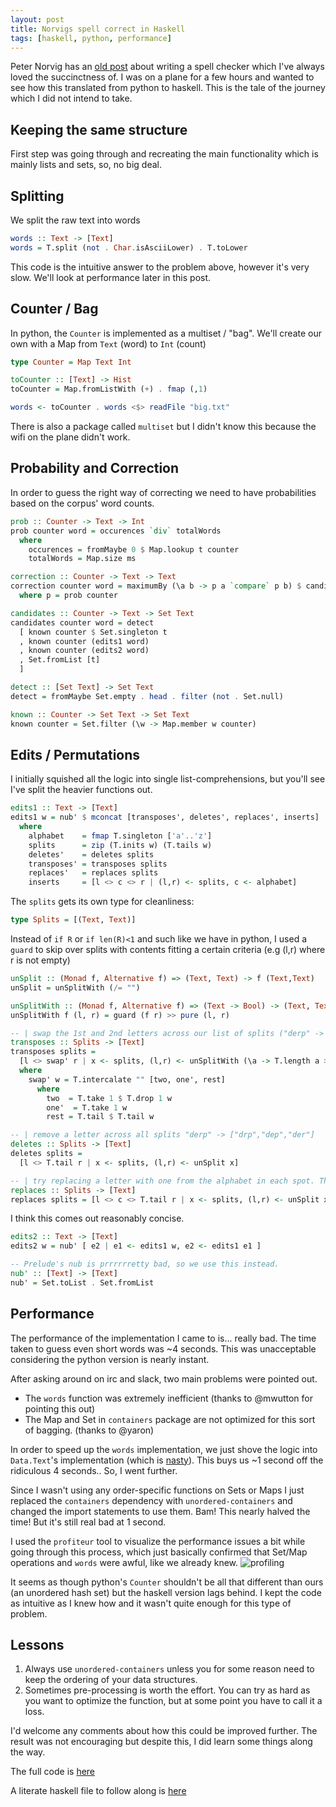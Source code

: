 ```yaml
---
layout: post
title: Norvigs spell correct in Haskell
tags: [haskell, python, performance]
---
```


Peter Norvig has an [old post](http://norvig.com/spell-correct.html) about writing a spell checker which I've always loved the succinctness of. I was on a plane for a few hours and wanted to see how this translated from python to haskell. This is the tale of the journey which I did not intend to take.

## Keeping the same structure

First step was going through and recreating the main functionality which is mainly lists and sets, so, no big deal.

## Splitting

We split the raw text into words

```haskell
words :: Text -> [Text]
words = T.split (not . Char.isAsciiLower) . T.toLower
```

This code is the intuitive answer to the problem above, however it's very slow. We'll look at performance later in this post.

## Counter / Bag

In python, the `Counter` is implemented as a multiset / "bag". We'll create our own with a Map from `Text` (word) to `Int` (count)

```haskell
type Counter = Map Text Int

toCounter :: [Text] -> Hist
toCounter = Map.fromListWith (+) . fmap (,1)

words <- toCounter . words <$> readFile "big.txt"
```

There is also a package called `multiset` but I didn't know this because the wifi on the plane didn't work.

## Probability and Correction

In order to guess the right way of correcting we need to have probabilities based on the corpus' word counts.

```haskell
prob :: Counter -> Text -> Int
prob counter word = occurences `div` totalWords
  where
    occurences = fromMaybe 0 $ Map.lookup t counter
    totalWords = Map.size ms

correction :: Counter -> Text -> Text
correction counter word = maximumBy (\a b -> p a `compare` p b) $ candidates counter word
  where p = prob counter
```

```haskell
candidates :: Counter -> Text -> Set Text
candidates counter word = detect
  [ known counter $ Set.singleton t
  , known counter (edits1 word)
  , known counter (edits2 word)
  , Set.fromList [t]
  ]

detect :: [Set Text] -> Set Text
detect = fromMaybe Set.empty . head . filter (not . Set.null)

known :: Counter -> Set Text -> Set Text
known counter = Set.filter (\w -> Map.member w counter)
```


## Edits / Permutations

I initially squished all the logic into single list-comprehensions, but you'll see I've split the heavier functions out.

```haskell
edits1 :: Text -> [Text]
edits1 w = nub' $ mconcat [transposes', deletes', replaces', inserts]
  where
    alphabet    = fmap T.singleton ['a'..'z']
    splits      = zip (T.inits w) (T.tails w)
    deletes'    = deletes splits
    transposes' = transposes splits
    replaces'   = replaces splits
    inserts     = [l <> c <> r | (l,r) <- splits, c <- alphabet]
```

The `splits` gets its own type for cleanliness:

```haskell
type Splits = [(Text, Text)]
```

Instead of `if R` or `if len(R)<1` and such like we have in python, I used a `guard` to skip over splits with contents fitting a certain criteria (e.g (l,r) where r is not empty)

```haskell
unSplit :: (Monad f, Alternative f) => (Text, Text) -> f (Text,Text)
unSplit = unSplitWith (/= "")

unSplitWith :: (Monad f, Alternative f) => (Text -> Bool) -> (Text, Text) -> f (Text,Text)
unSplitWith f (l, r) = guard (f r) >> pure (l, r)

-- | swap the 1st and 2nd letters across our list of splits ("derp" -> "edrp")
transposes :: Splits -> [Text]
transposes splits =
  [l <> swap' r | x <- splits, (l,r) <- unSplitWith (\a -> T.length a > 1) x]
  where
    swap' w = T.intercalate "" [two, one', rest]
      where
        two  = T.take 1 $ T.drop 1 w
        one'  = T.take 1 w
        rest = T.tail $ T.tail w

-- | remove a letter across all splits "derp" -> ["drp","dep","der"]
deletes :: Splits -> [Text]
deletes splits =
  [l <> T.tail r | x <- splits, (l,r) <- unSplit x]

-- | try replacing a letter with one from the alphabet in each spot. This one is very large
replaces :: Splits -> [Text]
replaces splits = [l <> c <> T.tail r | x <- splits, (l,r) <- unSplit x, c <- alphabet]
```

I think this comes out reasonably concise.

```haskell
edits2 :: Text -> [Text]
edits2 w = nub' [ e2 | e1 <- edits1 w, e2 <- edits1 e1 ]

-- Prelude's nub is prrrrrretty bad, so we use this instead.
nub' :: [Text] -> [Text]
nub' = Set.toList . Set.fromList
```

## Performance

The performance of the implementation I came to is... really bad. The time taken to guess even short words was ~4 seconds. This was unacceptable considering the python version is nearly instant.

After asking around on irc and slack, two main problems were pointed out. 

- The `words` function was extremely inefficient (thanks to @mwutton for pointing this out)
- The Map and Set in `containers` package are not optimized for this sort of bagging. (thanks to @yaron)

In order to speed up the `words` implementation, we just shove the logic into `Data.Text`'s implementation (which is [nasty](https://hackage.haskell.org/package/text-1.2.2.1/docs/src/Data-Text.html#words)). This buys us ~1 second off the ridiculous 4 seconds.. So, I went further.

Since I wasn't using any order-specific functions on Sets or Maps I just replaced the `containers` dependency with `unordered-containers` and changed the import statements to use them. Bam! This nearly halved the time! But it's still real bad at 1 second.

I used the `profiteur` tool to visualize the performance issues a bit while going through this process, which just basically confirmed that Set/Map operations and `words` were awful, like we already knew.
![profiling](http://i.imgur.com/BkHfS6m.png)

It seems as though python's `Counter` shouldn't be all that different than ours (an unordered hash set) but the haskell version lags behind. I kept the code as intuitive as I knew how and it wasn't quite enough for this type of problem.

## Lessons

1. Always use `unordered-containers` unless you for some reason need to keep the ordering of your data structures.
2. Sometimes pre-processing is worth the effort. You can try as hard as you want to optimize the function, but at some point you have to call it a loss.

I'd welcome any comments about how this could be improved further. The result was not encouraging but despite this, I did learn some things along the way.

The full code is [here](https://github.com/tippenein/spelling-hs)

A literate haskell file to follow along is [here](https://github.com/tippenein/spelling-hs/blob/master/spelling.lhs)


